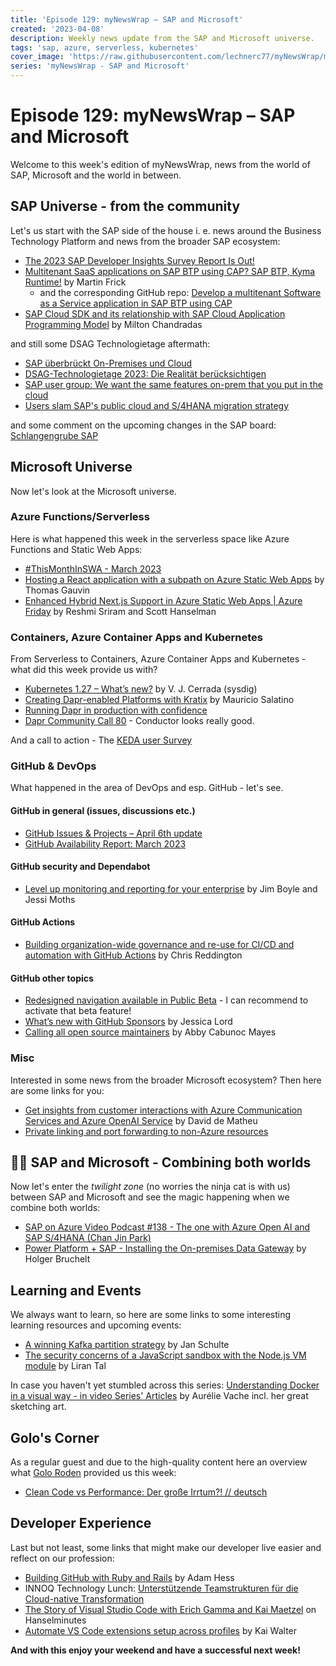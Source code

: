 ```yaml
---
title: 'Episode 129: myNewsWrap – SAP and Microsoft'
created: '2023-04-08'
description: Weekly news update from the SAP and Microsoft universe.
tags: 'sap, azure, serverless, kubernetes'
cover_image: 'https://raw.githubusercontent.com/lechnerc77/myNewsWrap/main/episodes/cover-images/episode129small.png'
series: 'myNewsWrap - SAP and Microsoft'
---
```


# Episode 129: myNewsWrap – SAP and Microsoft

Welcome to this week's edition of myNewsWrap, news from the world of SAP, Microsoft and the world in between.

## SAP Universe - from the community

Let's us start with the SAP side of the house i. e. news around the Business Technology Platform and news from the broader SAP ecosystem:

* [The 2023 SAP Developer Insights Survey Report Is Out!](https://blogs.sap.com/2023/04/04/the-2023-sap-developer-insights-survey-report-is-out/)
* [Multitenant SaaS applications on SAP BTP using CAP? SAP BTP, Kyma Runtime!](https://blogs.sap.com/2023/04/05/multitenant-saas-applications-on-btp-using-cap-sap-btp-kyma-runtime/) by Martin Frick
  * and the corresponding GitHub repo: [Develop a multitenant Software as a Service application in SAP BTP using CAP](https://github.com/SAP-samples/btp-kyma-cap-multitenant-susaas)
* [SAP Cloud SDK and its relationship with SAP Cloud Application Programming Model](https://blogs.sap.com/2023/04/04/sap-cloud-sdk-and-its-relationship-with-sap-cloud-application-programming-model/) by Milton Chandradas 

and still some DSAG Technologietage aftermath:

* [SAP überbrückt On-Premises und Cloud](https://www.cloudcomputing-insider.de/sap-ueberbrueckt-on-premises-und-cloud-a-fd6ca7f919de01da634c91d39deb11df/)
* [DSAG-Technologietage 2023: Die Realität berücksichtigen](https://www.it-daily.net/it-management/erp-sap/dsag-technologietage-2023-die-realitaet-beruecksichtigen)
* [SAP user group: We want the same features on-prem that you put in the cloud](https://www-theregister-com.cdn.ampproject.org/c/s/www.theregister.com/AMP/2023/03/23/germanspeaking_users_ask_sap_for/)
* [Users slam SAP's public cloud and S/4HANA migration strategy](https://www-theregister-com.cdn.ampproject.org/c/s/www.theregister.com/AMP/2023/04/05/sap_s4_hana_cloud_strategy/)

and some comment on the upcoming changes in the SAP board: [Schlangengrube SAP](https://www.faz.net/aktuell/wirtschaft/der-vorstand-des-softwarekonzerns-sap-wirkt-wie-eine-schlangengrube-18792117.html)

## Microsoft Universe

Now let's look at the Microsoft universe.

### Azure Functions/Serverless

Here is what happened this week in the serverless space like Azure Functions and Static Web Apps:

* [#ThisMonthInSWA - March 2023](https://dev.to/azure/thismonthinswa-march-2023-gnm)
* [Hosting a React application with a subpath on Azure Static Web Apps](https://blog.thomasgauvin.com/react-swa-with-subpath) by Thomas Gauvin
* [Enhanced Hybrid Next.js Support in Azure Static Web Apps | Azure Friday](https://youtu.be/68CFn-EkkNM) by Reshmi Sriram and Scott Hanselman

### Containers, Azure Container Apps and Kubernetes

From Serverless to Containers, Azure Container Apps and Kubernetes - what did this week provide us with?

* [Kubernetes 1.27 – What’s new?](https://sysdig.com/blog/kubernetes-1-27-whats-new/) by  V. J. Cerrada (sysdig)
* [Creating Dapr-enabled Platforms with Kratix](https://blog.dapr.io/posts/2023/04/02/creating-dapr-enabled-platforms-with-kratix/) by Mauricio Salatino
* [Running Dapr in production with confidence](https://youtu.be/88VJZ0K09PM)
* [Dapr Community Call 80](https://youtu.be/kVpQYkGemRc) - Conductor looks really good.

And a call to action - The [KEDA user Survey](https://twitter.com/kedaorg/status/1643560659991314433?s=20)

### GitHub & DevOps

What happened in the area of DevOps and esp. GitHub - let's see.

#### GitHub in general (issues, discussions etc.)

* [GitHub Issues & Projects – April 6th update](https://github.blog/changelog/2023-04-06-github-issues-projects-april-6th-update/)
* [GitHub Availability Report: March 2023](https://github.blog/2023-04-05-github-availability-report-march-2023/)

#### GitHub security and Dependabot

* [Level up monitoring and reporting for your enterprise](https://github.blog/2023-04-03-level-up-monitoring-and-reporting-for-your-enterprise/) by Jim Boyle and Jessi Moths

#### GitHub Actions

* [Building organization-wide governance and re-use for CI/CD and automation with GitHub Actions](https://github.blog/2023-04-05-building-organization-wide-governance-and-re-use-for-ci-cd-and-automation-with-github-actions/) by Chris Reddington

#### GitHub other topics

* [Redesigned navigation available in Public Beta](https://github.blog/changelog/2023-04-05-redesigned-navigation-available-in-public-beta/) - I can recommend to activate that beta feature!
* [What’s new with GitHub Sponsors](https://github.blog/2023-04-04-whats-new-with-github-sponsors/) by Jessica Lord
* [Calling all open source maintainers](https://github.blog/2023-04-03-calling-all-open-source-maintainers/) by Abby Cabunoc Mayes

### Misc

Interested in some news from the broader Microsoft ecosystem? Then here are some links for you:

* [Get insights from customer interactions with Azure Communication Services and Azure OpenAI Service](https://techcommunity.microsoft.com/t5/azure-communication-services/get-insights-from-customer-interactions-with-azure-communication/ba-p/3783858?WT.mc_id=AZ-MVP-5004195) by David de Matheu
* [Private linking and port forwarding to non-Azure resources](https://dev.to/kaiwalter/private-linking-and-port-forwarding-to-non-azure-resources-5h0f)

## 🐱‍👤 SAP and Microsoft - Combining both worlds

Now let's enter the *twilight zone* (no worries the ninja cat is with us) between SAP and Microsoft and see the magic happening when we combine both worlds:

* [SAP on Azure Video Podcast #138 - The one with Azure Open AI and SAP S/4HANA (Chan Jin Park)](https://youtu.be/GeY2haei_kw)
* [Power Platform + SAP - Installing the On-premises Data Gateway](https://youtu.be/yp_yLlHNRVw) by Holger Bruchelt

## Learning and Events

We always want to learn, so here are some links to some interesting learning resources and upcoming events:

* [A winning Kafka partition strategy](https://dev.to/ciscoemerge/a-winning-kafka-partition-strategy-54lg) by Jan Schulte
* [The security concerns of a JavaScript sandbox with the Node.js VM module](https://snyk.io/blog/security-concerns-javascript-sandbox-node-js-vm-module/) by Liran Tal

In case you haven't yet stumbled across this series: [Understanding Docker in a visual way - in video Series' Articles](https://dev.to/aurelievache/series/15506) by Aurélie Vache incl. her great sketching art.

## Golo's Corner

As a regular guest and due to the high-quality content here an overview what [Golo Roden](https://twitter.com/goloroden) provided us this week:

* [Clean Code vs Performance: Der große Irrtum?! // deutsch](https://youtu.be/mjR5fy1tcA0)

## Developer Experience

Last but not least, some links that might make our developer live easier and reflect on our profession:

* [Building GitHub with Ruby and Rails](https://github.blog/2023-04-06-building-github-with-ruby-and-rails/) by Adam Hess
* INNOQ Technology Lunch: [Unterstützende Teamstrukturen für die Cloud-native Transformation](https://www.youtube.com/live/rid2eNtlkuc?feature=share)
* [The Story of Visual Studio Code with Erich Gamma and Kai Maetzel](https://www.hanselminutes.com/886/the-story-of-visual-studio-code-with-erich-gamma-and-kai-maetzel) on Hanselminutes
* [Automate VS Code extensions setup across profiles](https://dev.to/kaiwalter/automate-vs-code-extensions-setup-across-profiles-4bc2) by Kai Walter

**And with this enjoy your weekend and have a successful next week!**
